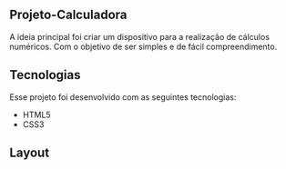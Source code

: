 ## Projeto-Calculadora
A ideia principal foi criar um dispositivo para a realização de cálculos numéricos. Com o objetivo de ser simples e de fácil compreendimento.


## Tecnologias
Esse projeto foi desenvolvido com as seguintes tecnologias:
- HTML5
- CSS3
  

## Layout
